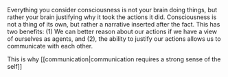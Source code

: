 Everything you consider consciousness is not your brain doing things, but rather your brain justifying why it took the actions it did. Consciousness is not a thing of its own, but rather a narrative inserted after the fact. This has two benefits: (1) We can better reason about our actions if we have a view of ourselves as agents, and (2), the ability to justify our actions allows us to communicate with each other.

This is why [[communication|communication requires a strong sense of the self]]

